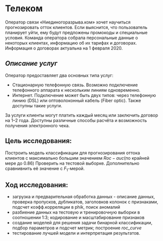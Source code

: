 # **Телеком**

Оператор связи «Ниединогоразрыва.ком» хочет научиться прогнозировать отток клиентов. 
Если выяснится, что пользователь планирует уйти, ему будут предложены промокоды и специальные условия.
Команда оператора собрала персональные данные о некоторых клиентах, информацию об их тарифах и договорах. 
Информация о договорах актуальна на 1 февраля 2020.

## *Описание услуг*

Оператор предоставляет два основных типа услуг:

 - Стационарную телефонную связь. Возможно подключение телефонного аппарата к нескольким линиям одновременно.
 - Интернет. Подключение может быть двух типов: через телефонную линию (DSL) или оптоволоконный кабель (Fiber optic).
Также доступны такие услуги.

За услуги клиенты могут платить каждый месяц или заключить договор на 1–2 года. 
Доступны различные способы расчёта и возможность получения электронного чека.

## Цель исследования:

Построить модель классификации для прогнозирования оттока клиентов с максимально большим значением $Roc-auc$(по крайней мере до 0.86) 
Проверить на тестовой выборке. Дополнительно сравнивнить её значение с $F_1$-мерой.

## Ход исследования:

 - загрузка и предварительная обработка данных - описание данных, проверка пропусков, дубликатов, заголовков колонок с признаками, 
   подсчет коэфф.корреляции в phik, поиск аномалий
 - разбиение данных на тестовую и тренировочную выборки в соотношении 1:3; кодирование и масштабирование признаков
 - создание моделей для решения задачи бинарной классификации, подбор параметров и подсчет метрик; построение *roc_curve*
 - тестирование лучшей модели и интерпретация результатов.
